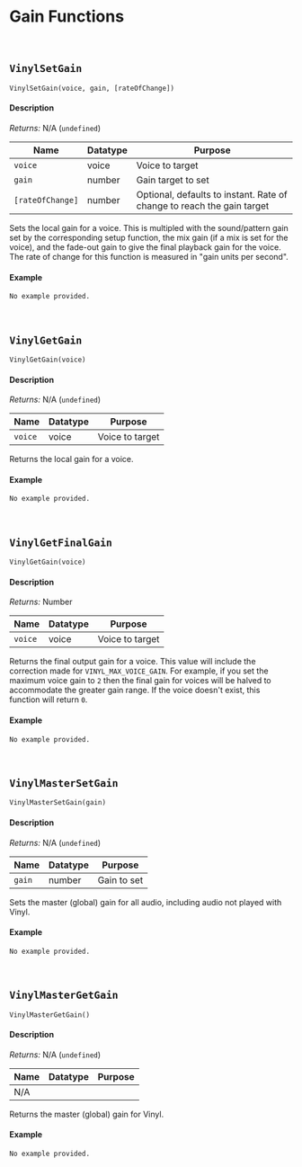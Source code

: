 # Gain Functions

&nbsp;

## `VinylSetGain`

`VinylSetGain(voice, gain, [rateOfChange])`

<!-- tabs:start -->

#### **Description**

*Returns:* N/A (`undefined`)

|Name            |Datatype|Purpose                                                               |
|----------------|--------|----------------------------------------------------------------------|
|`voice`         |voice   |Voice to target                                                       |
|`gain`          |number  |Gain target to set                                                    |
|`[rateOfChange]`|number  |Optional, defaults to instant. Rate of change to reach the gain target|

Sets the local gain for a voice. This is multipled with the sound/pattern gain set by the corresponding setup function, the mix gain (if a mix is set for the voice), and the fade-out gain to give the final playback gain for the voice. The rate of change for this function is measured in "gain units per second".

#### **Example**

```gml
No example provided.
```

<!-- tabs:end -->

&nbsp;

## `VinylGetGain`

`VinylGetGain(voice)`

<!-- tabs:start -->

#### **Description**

*Returns:* N/A (`undefined`)

|Name   |Datatype|Purpose                     |
|-------|--------|----------------------------|
|`voice`|voice   |Voice to target             |

Returns the local gain for a voice.

#### **Example**

```gml
No example provided.
```

<!-- tabs:end -->

&nbsp;

## `VinylGetFinalGain`

`VinylGetGain(voice)`

<!-- tabs:start -->

#### **Description**

*Returns:* Number

|Name   |Datatype|Purpose                     |
|-------|--------|----------------------------|
|`voice`|voice   |Voice to target             |

Returns the final output gain for a voice. This value will include the correction made for `VINYL_MAX_VOICE_GAIN`. For example, if you set the maximum voice gain to `2` then the final gain for voices will be halved to accommodate the greater gain range. If the voice doesn't exist, this function will return `0`.

#### **Example**

```gml
No example provided.
```

<!-- tabs:end -->

&nbsp;

## `VinylMasterSetGain`

`VinylMasterSetGain(gain)`

<!-- tabs:start -->

#### **Description**

*Returns:* N/A (`undefined`)

|Name  |Datatype|Purpose                     |
|------|--------|----------------------------|
|`gain`|number  |Gain to set                 |

Sets the master (global) gain for all audio, including audio not played with Vinyl.

#### **Example**

```gml
No example provided.
```

<!-- tabs:end -->

&nbsp;

## `VinylMasterGetGain`

`VinylMasterGetGain()`

<!-- tabs:start -->

#### **Description**

*Returns:* N/A (`undefined`)

|Name   |Datatype|Purpose                     |
|-------|--------|----------------------------|
|N/A    |        |                            |

Returns the master (global) gain for Vinyl.

#### **Example**

```gml
No example provided.
```

<!-- tabs:end -->